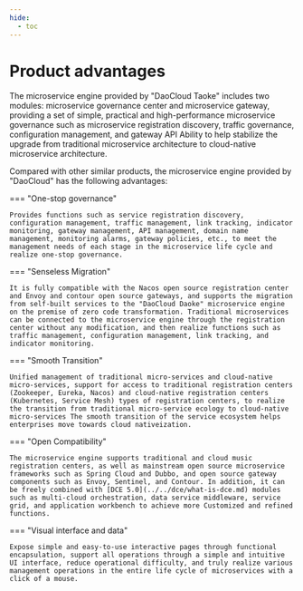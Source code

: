 ```yaml
---
hide:
  - toc
---
```


# Product advantages

The microservice engine provided by "DaoCloud Taoke" includes two modules: microservice governance center and microservice gateway, providing a set of simple, practical and high-performance microservice governance such as microservice registration discovery, traffic governance, configuration management, and gateway API Ability to help stabilize the upgrade from traditional microservice architecture to cloud-native microservice architecture.

Compared with other similar products, the microservice engine provided by "DaoCloud" has the following advantages:

=== "One-stop governance"

    Provides functions such as service registration discovery, configuration management, traffic management, link tracking, indicator monitoring, gateway management, API management, domain name management, monitoring alarms, gateway policies, etc., to meet the management needs of each stage in the microservice life cycle and realize one-stop governance.

=== "Senseless Migration"

    It is fully compatible with the Nacos open source registration center and Envoy and contour open source gateways, and supports the migration from self-built services to the "DaoCloud Daoke" microservice engine on the premise of zero code transformation. Traditional microservices can be connected to the microservice engine through the registration center without any modification, and then realize functions such as traffic management, configuration management, link tracking, and indicator monitoring.

=== "Smooth Transition"

    Unified management of traditional micro-services and cloud-native micro-services, support for access to traditional registration centers (Zookeeper, Eureka, Nacos) and cloud-native registration centers (Kubernetes, Service Mesh) types of registration centers, to realize the transition from traditional micro-service ecology to cloud-native micro-services The smooth transition of the service ecosystem helps enterprises move towards cloud nativeization.

=== "Open Compatibility"

    The microservice engine supports traditional and cloud music registration centers, as well as mainstream open source microservice frameworks such as Spring Cloud and Dubbo, and open source gateway components such as Envoy, Sentinel, and Contour. In addition, it can be freely combined with [DCE 5.0](../../dce/what-is-dce.md) modules such as multi-cloud orchestration, data service middleware, service grid, and application workbench to achieve more Customized and refined functions.

=== "Visual interface and data"

    Expose simple and easy-to-use interactive pages through functional encapsulation, support all operations through a simple and intuitive UI interface, reduce operational difficulty, and truly realize various management operations in the entire life cycle of microservices with a click of a mouse.